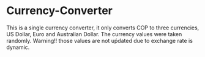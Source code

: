 # Currency-Converter
This is a single currency converter, it only converts COP to three currencies, US Dollar, Euro and Australian Dollar.
The currency values were taken randomly.
Warning!! those values are not uṕdated due to exchange rate is dynamic.

